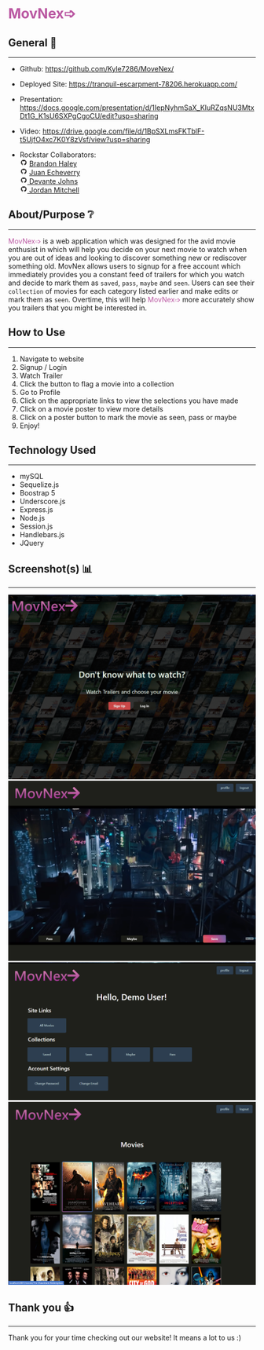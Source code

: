 # <span style="color:#BA58A2">MovNex➩</span>

## General 📖
---    
- Github:    https://github.com/Kyle7286/MoveNex/
- Deployed Site: https://tranquil-escarpment-78206.herokuapp.com/
- Presentation: https://docs.google.com/presentation/d/1IepNyhmSaX_KIuRZqsNU3MtxDt1G_K1sU6SXPgCgoCU/edit?usp=sharing
- Video: https://drive.google.com/file/d/1BpSXLmsFKTblF-t5UjfO4xc7K0Y8zVsf/view?usp=sharing

- Rockstar Collaborators:<br>
    <img src="./assets/readme/github.png" alt="github logo" width="15"/> [Brandon Haley](https://github.com/kyle7286)<br>
    <img src="./assets/readme/github.png" alt="github logo" width="15"/> [Juan Echeverry](https://github.com/jpecheverryp)<br>
    <img src="./assets/readme/github.png" alt="github logo" width="15"/>[ Devante Johns ](https://github.com//Devante-Andrew-Johns21)<br>
    <img src="./assets/readme/github.png" alt="github logo" width="15"/>[ Jordan Mitchell ](https://github.com/JMitchell95)

## About/Purpose ❔
---
<span style="color:#BA58A2">MovNex➩</span> is a web application which was designed for the avid movie enthusist in which will help you decide on your next movie to watch  when you are out of ideas and looking to discover something new or rediscover something old. MovNex allows users to signup for a free account which immediately provides you a constant feed of trailers for which you watch and decide to mark them as `saved`, `pass`, `maybe` and `seen`.  Users can see their `collection` of movies for each category listed earlier and make edits or mark them as `seen`.  Overtime, this will help <span style="color:#BA58A2">MovNex➩</span> more accurately show you trailers that you might be interested in.

## How to Use
---
1. Navigate to website
2. Signup / Login
3. Watch Trailer
4. Click the button to flag a movie into a collection
5. Go to Profile
6. Click on the appropriate links to view the selections you have made
7. Click on a movie poster to view more details
8. Click on a poster button to mark the movie as seen, pass or maybe
9. Enjoy!

## Technology Used
---
* mySQL
* Sequelize.js
* Boostrap 5
* Underscore.js
* Express.js
* Node.js
* Session.js
* Handlebars.js
* JQuery
    

## Screenshot(s) 📊
---
![Image](./assets/readme/ss1.png)
![Image](./assets/readme/ss2.png)
![Image](./assets/readme/ss3.png)
![Image](./assets/readme/ss4.png)



## Thank you 👍 
---
Thank you for your time checking out our website! It means a lot to us :)